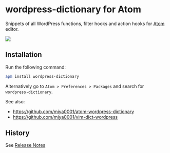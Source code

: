 # wordpress-dictionary for Atom

Snippets of all WordPress functions, filter hooks and action hooks for [Atom](https://atom.io/) editor.

![](https://www.evernote.com/l/ABU9crYUjQ5O04CndnBU-WGxveIGjUKFY2cB/image.png)

## Installation

Run the following command:

```sh
apm install wordpress-dictionary
```
Alternatively go to `Atom > Preferences > Packages` and search for `wordpress-dictionary`.

See also:

* https://github.com/miya0001/atom-wordpress-dictionary
* https://github.com/miya0001/vim-dict-wordpress

## History
See [Release Notes](https://github.com/miya0001/atom-wordpress-dictionary/releases)
